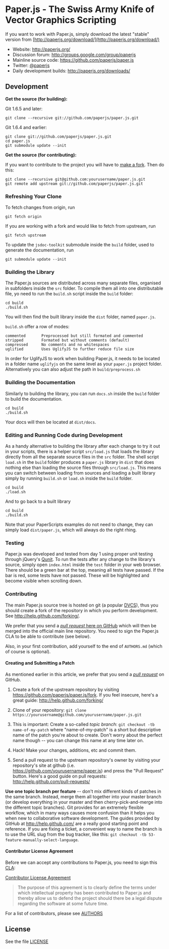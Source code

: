 # Paper.js - The Swiss Army Knife of Vector Graphics Scripting

If you want to work with Paper.js, simply download the latest "stable" version from [http://paperjs.org/download/](http://paperjs.org/download/)

- Website: <http://paperjs.org/>
- Discussion forum: <http://groups.google.com/group/paperjs>
- Mainline source code: <https://github.com/paperjs/paper.js>
- Twitter: [@paperjs](http://twitter.com/paperjs)
- Daily development builds: <http://paperjs.org/downloads/>

## Development

**Get the source (for building):**

Git 1.6.5 and later:

    git clone --recursive git://github.com/paperjs/paper.js.git

Git 1.6.4 and earlier:

	git clone git://github.com/paperjs/paper.js.git
	cd paper.js
	git submodule update --init

**Get the source (for contributing):**

If you want to contribute to the project you will have to [make a fork](http://help.github.com/forking/). Then do this:

    git clone --recursive git@github.com:yourusername/paper.js.git
    git remote add upstream git://github.com/paperjs/paper.js.git

### Refreshing Your Clone

To fetch changes from origin, run

	git fetch origin

If you are working with a fork and would like to fetch from upstream, run

	git fetch upstream

To update the `jsdoc-toolkit` submodule inside the `build` folder, used to generate the documentation, run

	git submodule update --init

### Building the Library

The Paper.js sources are distributed across many separate files, organised in subfolders inside the `src` folder. To compile them all into one distributable file, yo need to run the `build.sh` script inside the `build` folder:

	cd build
	./build.sh

You will then find the built library inside the `dist` folder, named `paper.js`.

`build.sh` offer a row of modes:

	commented		Preprocessed but still formated and commented
	stripped		Formated but without comments (default)
	compressed		No comments and no whitespaces
	uglified		Uses UglifyJS to further reduce file size

In order for UglifyJS to work when building Paper.js, it needs to be located in a folder name `uglifyjs` on the same level as your `paper.js` project folder. Alternatively you can also adjust the path in `build/preprocess.sh`

### Building the Documentation

Similarly to building the library, you can run `docs.sh` inside the `build` folder to build the documentation.

	cd build
	./build.sh

Your docs will then be located at `dist/docs`.

### Editing and Running Code during Development

As a handy alternative to building the library after each change to try it out in your scripts, there is a helper script `src/load.js` that loads the library directly from all the separate source files in the `src` folder. The shell script `load.sh` in the `build` folder produces a `paper.js` library in `dist` that does nothing else than loading the source files through `src/load.js`. This means you can switch between loading from sources and loading a built library simply by running `build.sh` or `load.sh` inside the `build` folder.

	cd build
	./load.sh

And to go back to a built library

	cd build
	./build.sh

Note that your PaperScripts examples do not need to change, they can simply load `dist/paper.js`, which will always do the right rhing.

### Testing

Paper.js was developed and tested from day 1 using proper unit testing through jQuery's [Qunit](http://docs.jquery.com/Qunit). To run the tests after any change to the library's source, simply open `index.html` inside the `test` folder in your web browser. There should be a green bar at the top, meaning all tests have passed. If the bar is red, some tests have not passed. These will be highlighted and become visible when scrolling down.

### Contributing

The main Paper.js source tree is hosted on git (a popular [DVCS](http://en.wikipedia.org/wiki/Distributed_revision_control)), thus you should create a fork of the repository in which you perform development. See <http://help.github.com/forking/>.

We prefer that you send a [*pull request* here on GitHub](http://help.github.com/pull-requests/) which will then be merged into the official main line repository. You need to sign the Paper.js CLA to be able to contribute (see below).

Also, in your first contribution, add yourself to the end of `AUTHORS.md` (which of course is optional).

#### Creating and Submitting a Patch

As mentioned earlier in this article, we prefer that you send a [*pull request*](http://help.github.com/pull-requests/) on GitHub.

1. Create a fork of the upstream repository by visiting <https://github.com/paperjs/paper.js/fork>. If you feel insecure, here's a great guide: <http://help.github.com/forking/>

2. Clone of your repository: `git clone https://yourusername@github.com/yourusername/paper.js.git`

3. This is important: Create a so-called *topic branch*: `git checkout -tb name-of-my-patch` where "name-of-my-patch" is a short but descriptive name of the patch you're about to create. Don't worry about the perfect name though -- you can change this name at any time later on.

4. Hack! Make your changes, additions, etc and commit them.

5. Send a pull request to the upstream repository's owner by visiting your repository's site at github (i.e. https://github.com/yourusername/paper.js) and press the "Pull Request" button. Here's a good guide on pull requests: <http://help.github.com/pull-requests/>

**Use one topic branch per feature** -- don't mix different kinds of patches in the same branch. Instead, merge them all together into your master branch (or develop everything in your master and then cherry-pick-and-merge into the different topic branches). Git provides for an extremely flexible workflow, which in many ways causes more confusion than it helps you when new to collaborative software development. The guides provided by GitHub at <http://help.github.com/> are a really good starting point and reference.
If you are fixing a ticket, a convenient way to name the branch is to use the URL slug from the bug tracker, like this: `git checkout -tb 53-feature-manually-select-language`.

#### Contributor License Agreement

Before we can accept any contributions to Paper.js, you need to sign this [CLA](http://en.wikipedia.org/wiki/Contributor_License_Agreement):

[Contributor License Agreement](https://spreadsheets.google.com/a/paperjs.org/spreadsheet/embeddedform?formkey=dENxd0JBVDY2REo3THVuRmh4YjdWRlE6MQ)

> The purpose of this agreement is to clearly define the terms under which intellectual property has been contributed to Paper.js and thereby allow us to defend the project should there be a legal dispute regarding the software at some future time.

For a list of contributors, please see [AUTHORS](https://github.com/paperjs/paper.js/blob/master/AUTHORS.md)

## License

See the file [LICENSE](https://github.com/paperjs/paper.js/blob/master/LICENSE.txt)
